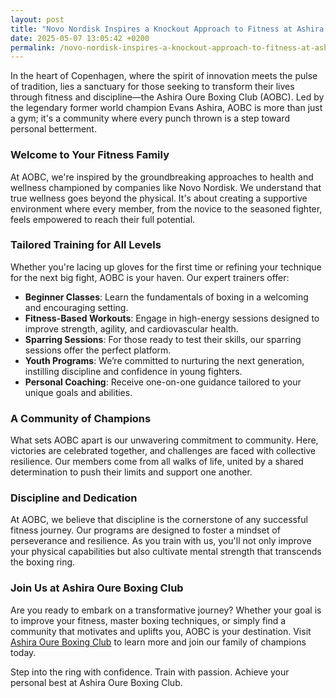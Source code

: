 ```yaml
---
layout: post
title: "Novo Nordisk Inspires a Knockout Approach to Fitness at Ashira Oure Boxing Club"
date: 2025-05-07 13:05:42 +0200
permalink: /novo-nordisk-inspires-a-knockout-approach-to-fitness-at-ashira-oure-boxing-club/
---
```



In the heart of Copenhagen, where the spirit of innovation meets the pulse of tradition, lies a sanctuary for those seeking to transform their lives through fitness and discipline—the Ashira Oure Boxing Club (AOBC). Led by the legendary former world champion Evans Ashira, AOBC is more than just a gym; it's a community where every punch thrown is a step toward personal betterment.

### Welcome to Your Fitness Family

At AOBC, we're inspired by the groundbreaking approaches to health and wellness championed by companies like Novo Nordisk. We understand that true wellness goes beyond the physical. It's about creating a supportive environment where every member, from the novice to the seasoned fighter, feels empowered to reach their full potential.

### Tailored Training for All Levels

Whether you're lacing up gloves for the first time or refining your technique for the next big fight, AOBC is your haven. Our expert trainers offer:

- **Beginner Classes**: Learn the fundamentals of boxing in a welcoming and encouraging setting.
- **Fitness-Based Workouts**: Engage in high-energy sessions designed to improve strength, agility, and cardiovascular health.
- **Sparring Sessions**: For those ready to test their skills, our sparring sessions offer the perfect platform.
- **Youth Programs**: We’re committed to nurturing the next generation, instilling discipline and confidence in young fighters.
- **Personal Coaching**: Receive one-on-one guidance tailored to your unique goals and abilities.

### A Community of Champions

What sets AOBC apart is our unwavering commitment to community. Here, victories are celebrated together, and challenges are faced with collective resilience. Our members come from all walks of life, united by a shared determination to push their limits and support one another.

### Discipline and Dedication

At AOBC, we believe that discipline is the cornerstone of any successful fitness journey. Our programs are designed to foster a mindset of perseverance and resilience. As you train with us, you'll not only improve your physical capabilities but also cultivate mental strength that transcends the boxing ring.

### Join Us at Ashira Oure Boxing Club

Are you ready to embark on a transformative journey? Whether your goal is to improve your fitness, master boxing techniques, or simply find a community that motivates and uplifts you, AOBC is your destination. Visit [Ashira Oure Boxing Club](https://www.ashiraoure.com/) to learn more and join our family of champions today.

Step into the ring with confidence. Train with passion. Achieve your personal best at Ashira Oure Boxing Club.